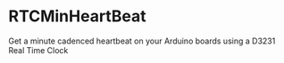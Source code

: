 # RTCMinHeartBeat
Get a minute cadenced heartbeat on your Arduino boards using a D3231 Real Time Clock
